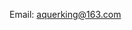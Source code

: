 Email: aquerking@163.com

<!---
User-MrKing/User-MrKing is a ✨ special ✨ repository because its `README.md` (this file) appears on your GitHub profile.
You can click the Preview link to take a look at your changes.
--->
